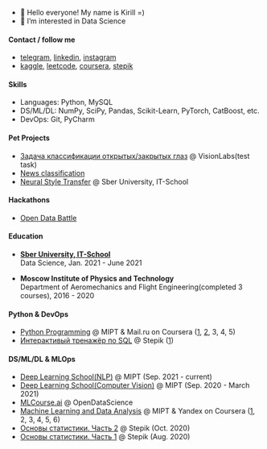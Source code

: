 - 👋 Hello everyone! My name is Kirill =)
- 👀 I’m interested in Data Science


#### Contact / follow me
* [telegram](https://t.me/why_no_tt),
  [linkedin](https://www.linkedin.com/in/kirill-ionkin/),
  [instagram](https://www.instagram.com/ionkin_kirill/?utm_medium=copy_link)
* [kaggle](https://www.kaggle.com/kirillionkin),
  [leetcode](https://leetcode.com/kirill-ionkin/),
  [coursera](https://www.coursera.org/user/f15336edc3dd8b084933102211e6c15c),
  [stepik](https://stepik.org/users/21579653)


#### Skills
* Languages: Python, MySQL
* DS/ML/DL:  NumPy, SciPy, Pandas, Scikit-Learn, PyTorch, CatBoost, etc.
* DevOps:    Git, PyCharm


#### Pet Projects
* [Задача классификации открытых/закрытых глаз](https://github.com/kirill-ionkin/Test_tasks/tree/main/VisionLabs) @ VisionLabs(test task)
* [News classification]()
* [Neural Style Transfer](https://github.com/kirill-ionkin/NST_Gatys) @ Sber University, IT-School


#### Hackathons
* [Open Data  Battle]() 


#### Education
* **[Sber University, IT-School](https://github.com/kirill-ionkin/Ionkin-ds-school)**  
  Data Science, Jan. 2021 - June 2021

* **Moscow Institute of Physics and Technology**  
  Department of Aeromechanics and Flight Engineering(completed 3 courses), 2016 - 2020 


#### Python & DevOps
* [Python Programming](https://www.coursera.org/specializations/programming-in-python) @ MIPT & Mail.ru on Coursera ([1](https://www.coursera.org/account/accomplishments/verify/ECWHUDS867SY), [2](https://www.coursera.org/account/accomplishments/verify/7TSG5GLTDR7G), 3, 4, 5)
* [Интерактивый тренажёр по SQL](https://stepik.org/course/63054/info) @ Stepik ([1](https://stepik.org/cert/1036234))


#### DS/ML/DL & MLOps
* [Deep Learning School(NLP)](https://github.com/kirill-ionkin/Deep_Learning_School_part_2) @ MIPT (Sep. 2021 - current)
* [Deep Learning School(Computer Vision)](https://github.com/kirill-ionkin/Deep_Learning_School_part_1) @ MIPT (Sep. 2020 - March 2021)
* [MLCourse.ai](https://ods.ai/projects/mlcourse) @  OpenDataScience
* [Machine Learning and Data Analysis](https://www.coursera.org/specializations/machine-learning-data-analysis) @ MIPT & Yandex on Coursera ([1](https://www.coursera.org/account/accomplishments/verify/JJEWLND5TB53), 2, 3, 4, 5, 6)
* [Основы статистики. Часть 2](https://stepik.org/cert/790734) @ Stepik (Oct. 2020)
* [Основы статистики. Часть 1](https://stepik.org/cert/580082) @ Stepik (Aug. 2020)






